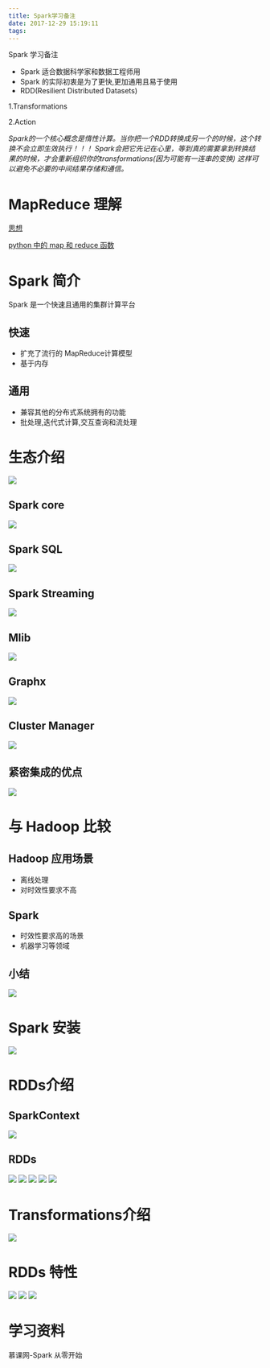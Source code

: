```yaml
---
title: Spark学习备注
date: 2017-12-29 15:19:11
tags:
---
```

Spark 学习备注<!--more-->
- Spark 适合数据科学家和数据工程师用
- Spark 的实际初衷是为了更快,更加通用且易于使用
- RDD(Resilient Distributed Datasets)

 1.Transformations

 2.Action

*Spark的一个核心概念是惰性计算。当你把一个RDD转换成另一个的时候，这个转换不会立即生效执行！！！
Spark会把它先记在心里，等到真的需要拿到转换结果的时候，才会重新组织你的transformations(因为可能有一连串的变换)
这样可以避免不必要的中间结果存储和通信。*

 # MapReduce 理解
 [思想](https://www.zhihu.com/question/23345991)

 [python 中的 map 和 reduce 函数](https://www.liaoxuefeng.com/wiki/001374738125095c955c1e6d8bb493182103fac9270762a000/00141861202544241651579c69d4399a9aa135afef28c44000)


# Spark 简介
Spark 是一个快速且通用的集群计算平台
## 快速
- 扩充了流行的 MapReduce计算模型
- 基于内存
## 通用
- 兼容其他的分布式系统拥有的功能
- 批处理,迭代式计算,交互查询和流处理

# 生态介绍
![](https://blog-image-1257302654.cos.ap-guangzhou.myqcloud.com/2018-08-24-043602.jpg)
## Spark core
![](https://blog-image-1257302654.cos.ap-guangzhou.myqcloud.com/2018-08-24-043633.jpg)
## Spark SQL
![](https://blog-image-1257302654.cos.ap-guangzhou.myqcloud.com/2018-08-24-043651.jpg)
## Spark Streaming
![](https://blog-image-1257302654.cos.ap-guangzhou.myqcloud.com/2018-08-24-043700.jpg)
## Mlib
![](https://blog-image-1257302654.cos.ap-guangzhou.myqcloud.com/2018-08-24-043654.jpg)
## Graphx
![](https://blog-image-1257302654.cos.ap-guangzhou.myqcloud.com/2018-08-24-043713.jpg)
## Cluster Manager
![](https://blog-image-1257302654.cos.ap-guangzhou.myqcloud.com/2018-08-24-043717.jpg)
## 紧密集成的优点
![](https://blog-image-1257302654.cos.ap-guangzhou.myqcloud.com/2018-08-24-043718.jpg)

# 与 Hadoop 比较
## Hadoop 应用场景
- 离线处理
- 对时效性要求不高
## Spark
- 时效性要求高的场景
- 机器学习等领域
## 小结
![](https://blog-image-1257302654.cos.ap-guangzhou.myqcloud.com/2018-08-24-043724.jpg)

# Spark 安装
![](https://blog-image-1257302654.cos.ap-guangzhou.myqcloud.com/2018-08-24-043748.jpg)

# RDDs介绍
## SparkContext
![](https://blog-image-1257302654.cos.ap-guangzhou.myqcloud.com/2018-08-24-043758.jpg)
## RDDs
![](https://blog-image-1257302654.cos.ap-guangzhou.myqcloud.com/2018-08-24-043800.jpg)
![](https://blog-image-1257302654.cos.ap-guangzhou.myqcloud.com/2018-08-24-043804.jpg)
![](https://blog-image-1257302654.cos.ap-guangzhou.myqcloud.com/2018-08-24-043808.jpg)
![](https://blog-image-1257302654.cos.ap-guangzhou.myqcloud.com/2018-08-24-043812.jpg)
![](https://blog-image-1257302654.cos.ap-guangzhou.myqcloud.com/2018-08-24-043815.jpg)

# Transformations介绍
![](https://blog-image-1257302654.cos.ap-guangzhou.myqcloud.com/2018-08-24-043816.jpg)

# RDDs 特性
![](https://blog-image-1257302654.cos.ap-guangzhou.myqcloud.com/2018-08-24-043820.jpg)
![](https://blog-image-1257302654.cos.ap-guangzhou.myqcloud.com/2018-08-24-043825.jpg)
![](https://blog-image-1257302654.cos.ap-guangzhou.myqcloud.com/2018-08-24-043838.jpg)


 # 学习资料
 慕课网-Spark 从零开始
